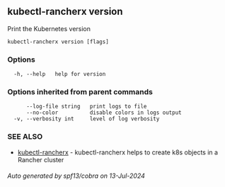 ## kubectl-rancherx version

Print the Kubernetes version

```
kubectl-rancherx version [flags]
```

### Options

```
  -h, --help   help for version
```

### Options inherited from parent commands

```
      --log-file string   print logs to file
      --no-color          disable colors in logs output
  -v, --verbosity int     level of log verbosity
```

### SEE ALSO

* [kubectl-rancherx](kubectl-rancherx.md)	 - kubectl-rancherx helps to create k8s objects in a Rancher cluster

###### Auto generated by spf13/cobra on 13-Jul-2024

